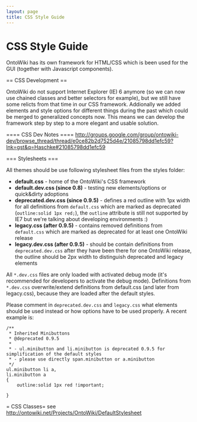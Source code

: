 ```yaml
---
layout: page
title: CSS Style Guide
---
```


# CSS Style Guide

OntoWiki has its own framework for HTML/CSS which is been used for the GUI (together with Javascript components).

== CSS Development ==

OntoWiki do not support Internet Explorer (IE) 6 anymore (so we can now use chained classes and better selectors for example), but we still have some relicts from that time in our CSS framework. Addionally we added elements and style options for different things during the past which could be merged to generalized concepts now. This means we can develop the framework step by step to a more elegant and usable solution.

==== CSS Dev Notes ====
<http://groups.google.com/group/ontowiki-dev/browse_thread/thread/e0ce82b2d7525d4e/21085798dd1efc59?lnk=gst&q=Haschke#21085798dd1efc59>

=== Stylesheets ===

All themes should be use following stylesheet files from the styles folder:

  * **default.css** - home of the OntoWiki's CSS framework
  * **default.dev.css (since 0.8)** - testing new elements/options or quick&dirty adoptions
  * **deprecated.dev.css (since 0.9.5)** - defines a red outline with 1px width for all definitions from `default.css` which are marked as deprecated (`outline:solid 1px red;`), the `outline` attribute is still not supported by IE7 but we're talking about developing environments :)
  * **legacy.css (after 0.9.5)** - contains removed definitions from `default.css` which are marked as deprecated for at least one OntoWiki release
  * **legacy.dev.css (after 0.9.5)** - should be contain definitions from `deprecated.dev.css` after they have been there for one OntoWiki release, the outline should be 2px width to distinguish deprecated and legacy elements

All `*.dev.css` files are only loaded with activated debug mode (it's recommended for developers to activate the debug mode). Definitions from `*.dev.css` overwrite/extend definitions from default.css (and later from legacy.css), because they are loaded after the default styles.

Please comment in `deprecated.dev.css` and `legacy.css` what elements should be used instead or how options have to be used properly. A recent example is:

    /**
     * Inherited Minibuttons
     * @deprecated 0.9.5
     *
     * - ul.minibutton and li.minibutton is deprecated 0.9.5 for simplification of the default styles
     * - please use directly span.minibutton or a.minibutton
     */
    ul.minibutton li a,
    li.minibutton a
    {
        outline:solid 1px red !important;
    
    }

= CSS Classes=
see http://ontowiki.net/Projects/OntoWiki/DefaultStylesheet
